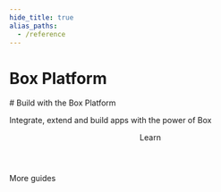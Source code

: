 ```yaml
---
hide_title: true
alias_paths:
  - /reference
---
```


# Box Platform

<Hero>
  # Build with the Box Platform

  Integrate, extend and build apps with the power of Box
</Hero>

<Centered wide>
  <Header stroke centered to='/guides'>
    Learn
  </Header>
  <GuideCategories limit='8' />
  <More to='/{locale}/guides' right>
    More guides
  </More>
</Centered>
